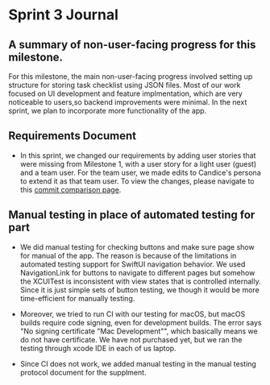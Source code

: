 # Sprint 3 Journal

## A summary of non-user-facing progress for this milestone.
For this milestone, the main non-user-facing progress involved setting up structure for storing task checklist using JSON files. Most of our work focused on UI development and feature implmentation, which are very noticeable to users,so backend improvements were minimal. In the next sprint, we plan to incorporate more functionality of the app.

## Requirements Document
- In this sprint, we changed our requirements by adding user stories that were missing from Milestone 1, with a user story for a light user (guest) and a team user. For the team user, we made edits to Candice's persona to extend it as that team user. To view the changes, please navigate to this [commit comparison page](https://github.com/grinnell-elephant/written_reports/compare/1351792...45bff51#diff-c11ebaa4aa93bb6cbff1791037f85a7b89f3a6cf993159e5e91ad928e0fd3153).


## Manual testing in place of automated testing for part

- We did manual testing for checking buttons and make sure page show for manual of the app. The reason is because of the limitations in automated testing support for SwiftUI navigation behavior. We used NavigationLink for buttons to navigate to different pages but somehow the XCUITest is inconsistent with view states that is controlled internally. Since it is just simple sets of button testing, we though it would be more time-efficient for manually testing.

- Moreover, we tried to run CI with our testing for macOS, but macOS builds require code signing, even for development builds. The error says "No signing certificate "Mac Development"", which basically means we do not have certificate. We have not purchased yet, but we ran the testing through xcode IDE in each of us laptop.
- Since CI does not work, we added manual testing in the manual testing protocol document for the supplment.
